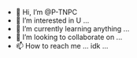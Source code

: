 - 👋 Hi, I’m @P-TNPC
- 👀 I’m interested in U ...
- 🌱 I’m currently learning anything ...
- 💞️ I’m looking to collaborate on ...
- 📫 How to reach me ... idk ...

<!---
P-TNPC/P-TNPC is a ✨ special ✨ repository because its `README.md` (this file) appears on your GitHub profile.
You can click the Preview link to take a look at your changes.
--->
